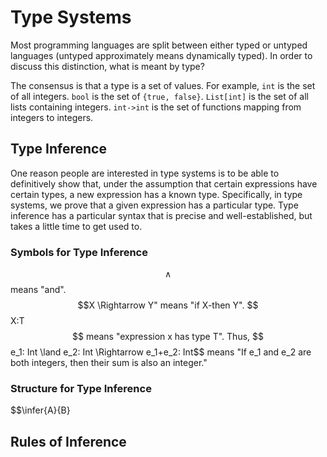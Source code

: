 # Type Systems

Most programming languages are split between either typed or untyped languages (untyped approximately
means dynamically typed). In order to discuss this distinction, what is meant by type?

The consensus is that a type is a set of values. For example, `int` is the set of all integers.
`bool` is the set of `{true, false}`. `List[int]` is the set of all lists containing integers.
`int->int` is the set of functions mapping from integers to integers.

## Type Inference

One reason people are interested in type systems is to be able to definitively show that, under the assumption
that certain expressions have certain types, a new expression has a known type. Specifically, in type systems,
we prove that a given expression has a particular type. Type inference has a particular syntax that is 
precise and well-established, but takes a little time to get used to.

### Symbols for Type Inference

$$\land$$ means "and". $$X \Rightarrow Y" means "if X-then Y". $$X:T$$ means "expression x has type T".
Thus, $$e_1: Int \land e_2: Int \Rightarrow e_1+e_2: Int$$ means "If e_1 and e_2 are both integers, then
their sum is also an integer."

### Structure for Type Inference

$$\infer{A}{B}

## Rules of Inference